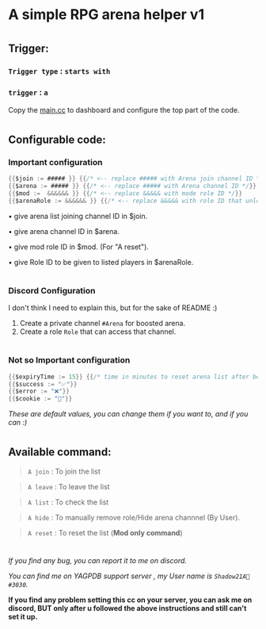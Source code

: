 # A simple RPG arena helper v1

#

## Trigger:
### `Trigger type` : `starts with` 
### `trigger` : `a` 

Copy the [main.cc](https://github.com/Shadow21AR/Yag-CC/blob/main/RPG/arena/main.go) to dashboard and configure the top part of the code.
#

## Configurable code: 
### **Important configuration**
```go
{{$join := ##### }} {{/* <-- replace ##### with Arena join channel ID */}}
{{$arena := ##### }} {{/* <-- replace ##### with Arena channel ID */}}
{{$mod :=  &&&&&& }} {{/* <-- replace &&&&& with mode role ID */}}
{{$arenaRole := &&&&&& }} {{/* <-- replace &&&&& with role ID that unlocks #arena channel */}}
```

 • give arena list joining channel ID in $join.  

 • give arena channel ID in $arena.  

 • give mod role ID in $mod. (For "A reset").  

 • give Role ID to be given to listed players in $arenaRole.
#
### **Discord Configuration**

I don't think I need to explain this, but for the sake of README :)
1. Create a private channel `#Arena` for boosted arena.
2. Create a role `Role` that can access that channel.
#
### **Not so Important configuration**
```go
{{$expiryTime := 15}} {{/* time in minutes to reset arena list after being inactive */}}
{{$success := "✅"}}
{{$error := "❌"}}
{{$cookie := "🍪"}}
```
*These are default values, you can change them if you want to, and if you can :)*
#
## Available command:

> `A join` : To join the list

> `A leave` : To leave the list

> `A list` : To check the list

> `A hide` : To manually remove role/Hide arena channnel (By User).

> `A reset` : To reset the list (**Mod only command**) 

# 
*If you find any bug, you can report it to me on discord.*

*You can find me on YAGPDB support server , my User name is `Shadow21A🌟#3030`.*

**If you find any problem setting this cc on your server, you can ask me on discord, BUT only after u followed the above instructions and still can't set it up.**
